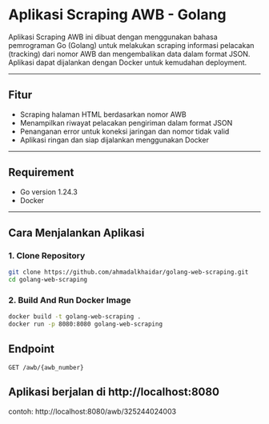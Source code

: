 # Aplikasi Scraping AWB - Golang

Aplikasi Scraping AWB ini dibuat dengan menggunakan bahasa pemrograman Go (Golang) untuk melakukan scraping informasi pelacakan (tracking) dari nomor AWB dan mengembalikan data dalam format JSON. Aplikasi dapat dijalankan dengan Docker untuk kemudahan deployment.

---

## Fitur

- Scraping halaman HTML berdasarkan nomor AWB
- Menampilkan riwayat pelacakan pengiriman dalam format JSON
- Penanganan error untuk koneksi jaringan dan nomor tidak valid
- Aplikasi ringan dan siap dijalankan menggunakan Docker

---

## Requirement

- Go version 1.24.3
- Docker

---

## Cara Menjalankan Aplikasi

### 1. Clone Repository

```bash
git clone https://github.com/ahmadalkhaidar/golang-web-scraping.git
cd golang-web-scraping
```
### 2. Build And Run Docker Image

```bash
docker build -t golang-web-scraping .
docker run -p 8080:8080 golang-web-scraping
```

## Endpoint
`GET /awb/{awb_number}`

## Aplikasi berjalan di http://localhost:8080
contoh: http://localhost:8080/awb/325244024003

